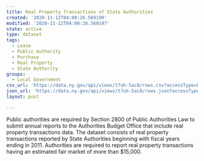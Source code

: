 ```yaml
---
title: Real Property Transactions of State Authorities
created: '2020-11-12T04:00:26.569190'
modified: '2020-11-12T04:00:26.569197'
state: active
type: dataset
tags:
  - Lease
  - Public Authority
  - Purchase
  - Real Property
  - State Authority
groups:
  - Local Government
csv_url: 'https://data.ny.gov/api/views/t7uh-5ac8/rows.csv?accessType=DOWNLOAD'
json_url: 'https://data.ny.gov/api/views/t7uh-5ac8/rows.json?accessType=DOWNLOAD'
layout: post

---
```

Public authorities are required by Section 2800 of Public Authorities Law to submit annual reports to the Authorities Budget Office that include real property transactions data.  The dataset consists of real property transactions reported by State Authorities beginning with fiscal years ending in 2011. Authorities are required to report real property transactions having an estimated fair market of more than $15,000.
